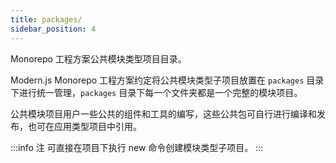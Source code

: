 ```yaml
---
title: packages/
sidebar_position: 4
---
```


Monorepo 工程方案公共模块类型项目目录。

Modern.js Monorepo 工程方案约定将公共模块类型子项目放置在 `packages` 目录下进行统一管理，`packages` 目录下每一个文件夹都是一个完整的模块项目。

公共模块项目用户一些公共的组件和工具的编写，这些公共包可自行进行编译和发布，也可在应用类型项目中引用。

:::info 注
可直接在项目下执行 new 命令创建模块类型子项目。
:::
